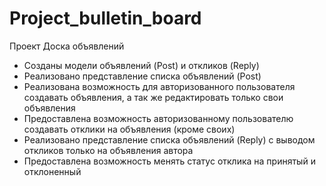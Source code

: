 # Project_bulletin_board
Проект Доска объявлений

* Созданы модели объявлений (Post) и откликов (Reply)
* Реализовано представление списка объявлений (Post) 
* Реализована возможность для авторизованного пользователя создавать объявления, а так же редактировать только свои объявления
* Предоставлена возможность авторизованному пользователю создавать отклики на объявления (кроме своих)
* Реализовано представление списка объявлений (Reply) с выводом откликов только на объявления автора
* Предоставлена возможность менять статус отклика на принятый и отклоненный
